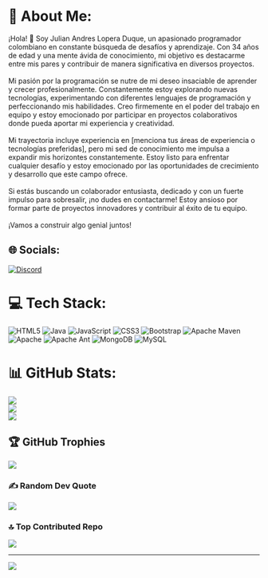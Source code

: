 # 💫 About Me:
¡Hola! 👋 Soy Julian Andres Lopera Duque, un apasionado programador colombiano en constante búsqueda de desafíos y aprendizaje. Con 34 años de edad y una mente ávida de conocimiento, mi objetivo es destacarme entre mis pares y contribuir de manera significativa en diversos proyectos.<br><br>Mi pasión por la programación se nutre de mi deseo insaciable de aprender y crecer profesionalmente. Constantemente estoy explorando nuevas tecnologías, experimentando con diferentes lenguajes de programación y perfeccionando mis habilidades. Creo firmemente en el poder del trabajo en equipo y estoy emocionado por participar en proyectos colaborativos donde pueda aportar mi experiencia y creatividad.<br><br>Mi trayectoria incluye experiencia en [menciona tus áreas de experiencia o tecnologías preferidas], pero mi sed de conocimiento me impulsa a expandir mis horizontes constantemente. Estoy listo para enfrentar cualquier desafío y estoy emocionado por las oportunidades de crecimiento y desarrollo que este campo ofrece.<br><br>Si estás buscando un colaborador entusiasta, dedicado y con un fuerte impulso para sobresalir, ¡no dudes en contactarme! Estoy ansioso por formar parte de proyectos innovadores y contribuir al éxito de tu equipo.<br><br>¡Vamos a construir algo genial juntos!


## 🌐 Socials:
[![Discord](https://img.shields.io/badge/Discord-%237289DA.svg?logo=discord&logoColor=white)](https://discord.gg/juliancho4318)

# 💻 Tech Stack:
![HTML5](https://img.shields.io/badge/html5-%23E34F26.svg?style=for-the-badge&logo=html5&logoColor=white) ![Java](https://img.shields.io/badge/java-%23ED8B00.svg?style=for-the-badge&logo=openjdk&logoColor=white) ![JavaScript](https://img.shields.io/badge/javascript-%23323330.svg?style=for-the-badge&logo=javascript&logoColor=%23F7DF1E) ![CSS3](https://img.shields.io/badge/css3-%231572B6.svg?style=for-the-badge&logo=css3&logoColor=white) ![Bootstrap](https://img.shields.io/badge/bootstrap-%238511FA.svg?style=for-the-badge&logo=bootstrap&logoColor=white) ![Apache Maven](https://img.shields.io/badge/Apache%20Maven-C71A36?style=for-the-badge&logo=Apache%20Maven&logoColor=white) ![Apache](https://img.shields.io/badge/apache-%23D42029.svg?style=for-the-badge&logo=apache&logoColor=white) ![Apache Ant](https://img.shields.io/badge/Apache%20Ant-A81C7D?style=for-the-badge&logo=Apache%20Ant&logoColor=white) ![MongoDB](https://img.shields.io/badge/MongoDB-%234ea94b.svg?style=for-the-badge&logo=mongodb&logoColor=white) ![MySQL](https://img.shields.io/badge/mysql-%2300000f.svg?style=for-the-badge&logo=mysql&logoColor=white)
# 📊 GitHub Stats:
![](https://github-readme-stats.vercel.app/api?username=julian8904&theme=chartreuse-dark&hide_border=false&include_all_commits=false&count_private=false)<br/>
![](https://github-readme-streak-stats.herokuapp.com/?user=julian8904&theme=chartreuse-dark&hide_border=false)<br/>
![](https://github-readme-stats.vercel.app/api/top-langs/?username=julian8904&theme=chartreuse-dark&hide_border=false&include_all_commits=false&count_private=false&layout=compact)

## 🏆 GitHub Trophies
![](https://github-profile-trophy.vercel.app/?username=julian8904&theme=juicyfresh&no-frame=true&no-bg=false&margin-w=4)

### ✍️ Random Dev Quote
![](https://quotes-github-readme.vercel.app/api?type=horizontal&theme=radical)

### 🔝 Top Contributed Repo
![](https://github-contributor-stats.vercel.app/api?username=julian8904&limit=5&theme=juicyfresh&combine_all_yearly_contributions=true)

---
[![](https://visitcount.itsvg.in/api?id=julian8904&icon=0&color=0)](https://visitcount.itsvg.in)

<!-- Proudly created with GPRM ( https://gprm.itsvg.in ) -->

